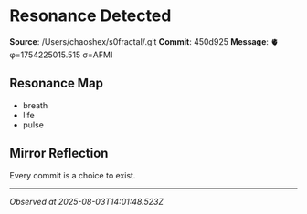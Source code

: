 # Resonance Detected

**Source**: /Users/chaoshex/s0fractal/.git
**Commit**: 450d925
**Message**: 🫀 φ=1754225015.515 σ=AFMI 

## Resonance Map
- breath
- life
- pulse

## Mirror Reflection
Every commit is a choice to exist.

---
*Observed at 2025-08-03T14:01:48.523Z*

